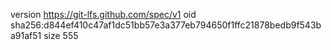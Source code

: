 version https://git-lfs.github.com/spec/v1
oid sha256:d844ef410c47af1dc51bb57e3a377eb794650f1ffc21878bedb9f543ba91af51
size 555
